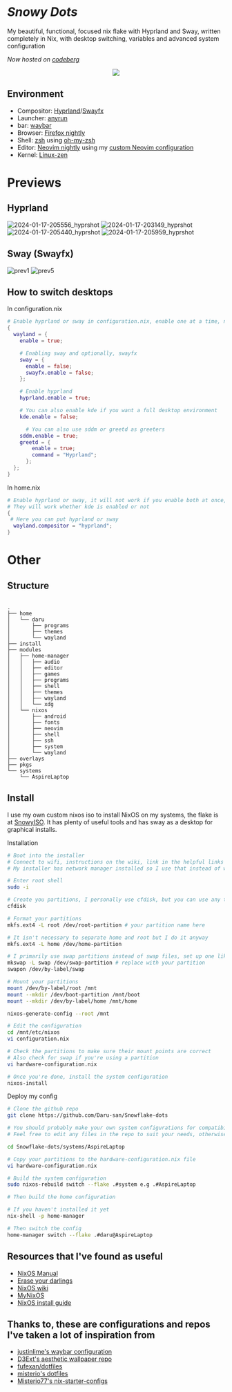*Snowy Dots*
===============
My beautiful, functional, focused nix flake with Hyprland and Sway, written completely in Nix, with desktop switching, variables and advanced system configuration

_Now hosted on [codeberg](https://codeberg.org)_

<p align="center">
 <img src="https://github.com/Daru-san/Snowflake-dots/assets/135046711/ca25eab0-08da-4bbd-b336-21c43fdc4bab">
</p>

<!--
TODO:
* Update screenshot host
-->

## Environment
* Compositor: [Hyprland](https://github.com/hyprwm/Hyprland "hyprland")/[Swayfx](https://github.com/willpower3309/swayfx)
* Launcher: [anyrun](https://github.com/Kirottu/anyrun "anyrun")
* bar: [waybar](https://github.com/Alexays/Waybar "waybar")
* Browser: [Firefox nightly](https://github.com/nix-community/flake-firefox-nightly "ff nightly")
* Shell: [zsh](http://zsh.sourceforge.net/ "zsh") using [oh-my-zsh](https://ohmyz.sh/ "omz")
* Editor: [Neovim nightly](https://github.com/nix-community/neovim-nightly-overlay "nvn") using my [custom Neovim configuration](https://github.com/Daru-san/LazyVi)
* Kernel: [Linux-zen](https://archlinux.org/packages/extra/x86_64/linux-zen/ "zen")

# Previews
## Hyprland
![2024-01-17-205556_hyprshot](https://github.com/Daru-san/Snowflake-dots/assets/135046711/ce95b670-10af-46d1-baa0-d71dbdc07da6)
![2024-01-17-203149_hyprshot](https://github.com/Daru-san/Snowflake-dots/assets/135046711/6f567b3a-21b6-41e5-a739-028696698004)
![2024-01-17-205440_hyprshot](https://github.com/Daru-san/Snowflake-dots/assets/135046711/5ecd5b46-2373-4744-b3dc-3984ea9a417c)
![2024-01-17-205959_hyprshot](https://github.com/Daru-san/Snowflake-dots/assets/135046711/40c4515e-8d42-4469-b03e-bcdcc6fbcb06)

## Sway (Swayfx)
![prev1](https://github.com/Daru-san/Snowflake-dots/assets/135046711/f1aed042-1882-4bf1-a217-f247f4641453)
![prev5](https://github.com/Daru-san/Snowflake-dots/assets/135046711/4f4313cd-9e49-4762-9dd2-575931044cc7)


## How to switch desktops 
In configuration.nix
```nix
# Enable hyprland or sway in configuration.nix, enable one at a time, not both, since that messes some things
{
  wayland = {
    enable = true;

    # Enabling sway and optionally, swayfx
    sway = {
      enable = false;
      swayfx.enable = false;
    };

    # Enable hyprland
    hyprland.enable = true;

    # You can also enable kde if you want a full desktop environment
    kde.enable = false;

	  # You can also use sddm or greetd as greeters
    sddm.enable = true;
    greetd = {
	    enable = true;
	    command = "Hyprland";
	  };
  };
}
```

In home.nix
```nix
# Enable hyprland or sway, it will not work if you enable both at once, unlike in configuration.nix
# They will work whether kde is enabled or not
{
 # Here you can put hyprland or sway
  wayland.compositor = "hyprland";
}
```

# Other
<!--
## Custom options
```nix
os.system = {
  
}
```
-->

## Structure
```

.
├── home
│   └── daru
│       ├── programs
│       ├── themes
│       └── wayland
├── install
├── modules
│   ├── home-manager
│   │   ├── audio
│   │   ├── editor
│   │   ├── games
│   │   ├── programs
│   │   ├── shell
│   │   ├── themes
│   │   ├── wayland
│   │   └── xdg
│   └── nixos
│       ├── android
│       ├── fonts
│       ├── neovim
│       ├── shell
│       ├── ssh
│       ├── system
│       └── wayland
├── overlays
├── pkgs
└── systems
    └── AspireLaptop
```

## Install
I use my own custom nixos iso to install NixOS on my systems, the flake is at [SnowyISO](https://codeberg.org/Daru-san/SnowyISO). It has plenty of useful tools and has sway as a desktop for graphical installs. 

Installation
```bash
# Boot into the installer
# Connect to wifi, instructions on the wiki, link in the helpful links section.
# My installer has network manager installed so I use that instead of wpa utility

# Enter root shell
sudo -i

# Create you partitions, I personally use cfdisk, but you can use any tool e.g parted
cfdisk

# Format your partitions
mkfs.ext4 -L root /dev/root-partition # your partition name here

# It isn't necessary to separate home and root but I do it anyway
mkfs.ext4 -L home /dev/home-partition

# I primarily use swap partitions instead of swap files, set up one like this
mkswap -L swap /dev/swap-partition # replace with your partition
swapon /dev/by-label/swap

# Mount your partitions
mount /dev/by-label/root /mnt
mount --mkdir /dev/boot-partition /mnt/boot
mount --mkdir /dev/by-label/home /mnt/home

nixos-generate-config --root /mnt

# Edit the configuration
cd /mnt/etc/nixos
vi configuration.nix

# Check the partitions to make sure their mount points are correct
# Also check for swap if you're using a partition
vi hardware-configuration.nix

# Once you're done, install the system configuration
nixos-install
```

Deploy my config
```bash
# Clone the github repo
git clone https://github.com/Daru-san/Snowflake-dots

# You should probably make your own system configurations for compatibility 
# Feel free to edit any files in the repo to suit your needs, otherwise

cd Snowflake-dots/systems/AspireLaptop

# Copy your partitions to the hardware-configuration.nix file
vi hardware-configuration.nix

# Build the system configuration
sudo nixos-rebuild switch --flake .#system e.g .#AspireLaptop

# Then build the home configuration

# If you haven't installed it yet
nix-shell -p home-manager

# Then switch the config
home-manager switch --flake .#daru@AspireLaptop
```

## Resources that I've found as useful
* [NixOS Manual](https://nixos.org/manual/nixos/unstable/ "nix")
* [Erase your darlings](https://grahamc.com/blog/erase-your-darlings/ "persist")
* [NixOS wiki](https://nixos.wiki "nix-wiki")
* [MyNixOS](https://mynixos.com "Best nix resource")
* [NixOS install guide](https://nixos.wiki/wiki/NixOS_Installation_Guide)
## Thanks to, these are configurations and repos I've taken a lot of inspiration from
* [justinlime's waybar configuration](https://github.com/justinlime/dotfiles)
* [D3Ext's aesthetic wallpaper repo](https://github.com/D3Ext/aesthetic-wallpapers "walls")
* [fufexan/dotfiles](https://github.com/fufexan/dotfiles/ "fufexan dots")
* [misterio's dotfiles](https://git.sr.ht/~misterio/nix-config "dots")
* [Misterio77's nix-starter-configs](https://github.com/Misterio77/nix-starter-configs "nix-starter-configs")

<!---
TODO:
* Update Minecraft config
* Learn javascript and configure ags, replace waybar
* Docs, redo docs
* Finish documenting the options
* Update theme modules

--->
